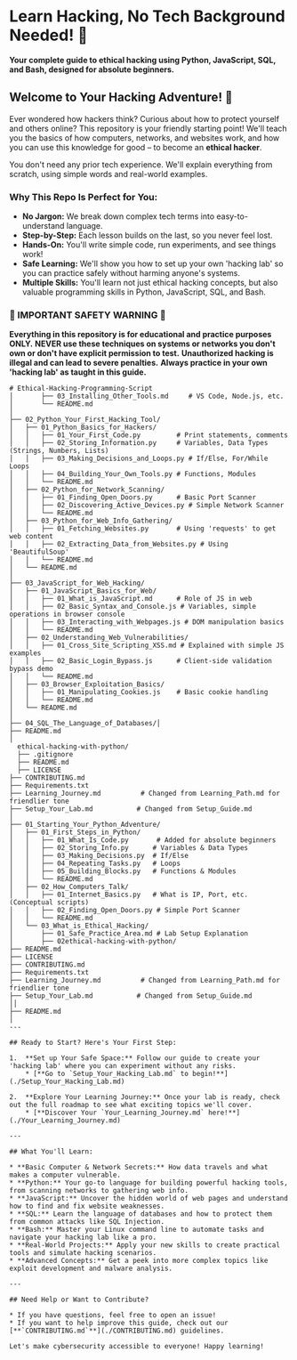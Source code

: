 # Learn Hacking, No Tech Background Needed! 🚀
**Your complete guide to ethical hacking using Python, JavaScript, SQL, and Bash, designed for absolute beginners.**

## Welcome to Your Hacking Adventure! 🎉

Ever wondered how hackers think? Curious about how to protect yourself and others online? This repository is your friendly starting point! We'll teach you the basics of how computers, networks, and websites work, and how you can use this knowledge for good – to become an **ethical hacker**.

You don't need any prior tech experience. We'll explain everything from scratch, using simple words and real-world examples.

### Why This Repo Is Perfect for You:

* **No Jargon:** We break down complex tech terms into easy-to-understand language.
* **Step-by-Step:** Each lesson builds on the last, so you never feel lost.
* **Hands-On:** You'll write simple code, run experiments, and see things work!
* **Safe Learning:** We'll show you how to set up your own 'hacking lab' so you can practice safely without harming anyone's systems.
* **Multiple Skills:** You'll learn not just ethical hacking concepts, but also valuable programming skills in Python, JavaScript, SQL, and Bash.

### **🚨 IMPORTANT SAFETY WARNING 🚨**

**Everything in this repository is for educational and practice purposes ONLY.**
**NEVER use these techniques on systems or networks you don't own or don't have explicit permission to test.**
**Unauthorized hacking is illegal and can lead to severe penalties.**
**Always practice in your own 'hacking lab' as taught in this guide.**


```plaintext
# Ethical-Hacking-Programming-Script
│       ├── 03_Installing_Other_Tools.md     # VS Code, Node.js, etc.
│       └── README.md
│
├── 02_Python_Your_First_Hacking_Tool/
│   ├── 01_Python_Basics_for_Hackers/
│   │   ├── 01_Your_First_Code.py         # Print statements, comments
│   │   ├── 02_Storing_Information.py     # Variables, Data Types (Strings, Numbers, Lists)
│   │   ├── 03_Making_Decisions_and_Loops.py # If/Else, For/While Loops
│   │   ├── 04_Building_Your_Own_Tools.py # Functions, Modules
│   │   └── README.md
│   ├── 02_Python_for_Network_Scanning/
│   │   ├── 01_Finding_Open_Doors.py      # Basic Port Scanner
│   │   ├── 02_Discovering_Active_Devices.py # Simple Network Scanner
│   │   └── README.md
│   ├── 03_Python_for_Web_Info_Gathering/
│   │   ├── 01_Fetching_Websites.py       # Using 'requests' to get web content
│   │   ├── 02_Extracting_Data_from_Websites.py # Using 'BeautifulSoup'
│   │   └── README.md
│   └── README.md
│
├── 03_JavaScript_for_Web_Hacking/
│   ├── 01_JavaScript_Basics_for_Web/
│   │   ├── 01_What_is_JavaScript.md      # Role of JS in web
│   │   ├── 02_Basic_Syntax_and_Console.js # Variables, simple operations in browser console
│   │   ├── 03_Interacting_with_Webpages.js # DOM manipulation basics
│   │   └── README.md
│   ├── 02_Understanding_Web_Vulnerabilities/
│   │   ├── 01_Cross_Site_Scripting_XSS.md # Explained with simple JS examples
│   │   ├── 02_Basic_Login_Bypass.js      # Client-side validation bypass demo
│   │   └── README.md
│   ├── 03_Browser_Exploitation_Basics/
│   │   ├── 01_Manipulating_Cookies.js    # Basic cookie handling
│   │   └── README.md
│   └── README.md
│
├── 04_SQL_The_Language_of_Databases/│
├── README.md
│
  ethical-hacking-with-python/
  ├── .gitignore
  ├── README.md
  ├── LICENSE
├── CONTRIBUTING.md
├── Requirements.txt
├── Learning_Journey.md          # Changed from Learning_Path.md for friendlier tone
├── Setup_Your_Lab.md           # Changed from Setup_Guide.md
│
├── 01_Starting_Your_Python_Adventure/
│   ├── 01_First_Steps_in_Python/
│   │   ├── 01_What_Is_Code.py       # Added for absolute beginners
│   │   ├── 02_Storing_Info.py      # Variables & Data Types
│   │   ├── 03_Making_Decisions.py  # If/Else
│   │   ├── 04_Repeating_Tasks.py   # Loops
│   │   ├── 05_Building_Blocks.py   # Functions & Modules
│   │   └── README.md
│   ├── 02_How_Computers_Talk/
│   │   ├── 01_Internet_Basics.py   # What is IP, Port, etc. (Conceptual scripts)
│   │   ├── 02_Finding_Open_Doors.py # Simple Port Scanner
│   │   └── README.md
│   └── 03_What_is_Ethical_Hacking/
│       ├── 01_Safe_Practice_Area.md # Lab Setup Explanation
│       ├── 02ethical-hacking-with-python/
├── README.md
├── LICENSE
├── CONTRIBUTING.md
├── Requirements.txt
├── Learning_Journey.md          # Changed from Learning_Path.md for friendlier tone
├── Setup_Your_Lab.md           # Changed from Setup_Guide.md
││
├── README.md
│
---

## Ready to Start? Here's Your First Step:

1.  **Set up Your Safe Space:** Follow our guide to create your 'hacking lab' where you can experiment without any risks.
    * [**Go to `Setup_Your_Hacking_Lab.md` to begin!**](./Setup_Your_Hacking_Lab.md)

2.  **Explore Your Learning Journey:** Once your lab is ready, check out the full roadmap to see what exciting topics we'll cover.
    * [**Discover Your `Your_Learning_Journey.md` here!**](./Your_Learning_Journey.md)

---

## What You'll Learn:

* **Basic Computer & Network Secrets:** How data travels and what makes a computer vulnerable.
* **Python:** Your go-to language for building powerful hacking tools, from scanning networks to gathering web info.
* **JavaScript:** Uncover the hidden world of web pages and understand how to find and fix website weaknesses.
* **SQL:** Learn the language of databases and how to protect them from common attacks like SQL Injection.
* **Bash:** Master your Linux command line to automate tasks and navigate your hacking lab like a pro.
* **Real-World Projects:** Apply your new skills to create practical tools and simulate hacking scenarios.
* **Advanced Concepts:** Get a peek into more complex topics like exploit development and malware analysis.

---

## Need Help or Want to Contribute?

* If you have questions, feel free to open an issue!
* If you want to help improve this guide, check out our [**`CONTRIBUTING.md`**](./CONTRIBUTING.md) guidelines.

Let's make cybersecurity accessible to everyone! Happy learning!
